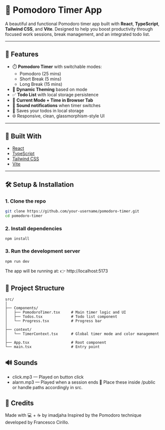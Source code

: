 # 🍅 Pomodoro Timer App

A beautiful and functional Pomodoro timer app built with **React**, **TypeScript**, **Tailwind CSS**, and **Vite**. Designed to help you boost productivity through focused work sessions, break management, and an integrated todo list.

---

## 🚀 Features

- ⏱️ **Pomodoro Timer** with switchable modes:
  - Pomodoro (25 mins)
  - Short Break (5 mins)
  - Long Break (15 mins)
- 🌈 **Dynamic Theming** based on mode
- ✅ **Todo List** with local storage persistence
- 🧠 **Current Mode + Time in Browser Tab**
- 🔔 **Sound notifications** when timer switches
- 💾 Saves your todos in local storage
- 🌐 Responsive, clean, glassmorphism-style UI

---


## 🧱 Built With

- [React](https://reactjs.org/)
- [TypeScript](https://www.typescriptlang.org/)
- [Tailwind CSS](https://tailwindcss.com/)
- [Vite](https://vitejs.dev/)

---

## 🛠️ Setup & Installation

### 1. Clone the repo

```bash
git clone https://github.com/your-username/pomodoro-timer.git
cd pomodoro-timer
```
### 2. Install dependencies

```
npm install
```

### 3. Run the development server
```
npm run dev
```
The app will be running at:
👉 http://localhost:5173

## 🧩 Project Structure
```
src/
│
├── Components/
│   ├── PomodoroTimer.tsx     # Main timer logic and UI
│   ├── Todos.tsx             # Todo list component
│   └── Progress.tsx          # Progress bar
│
├── context/
│   └── TimerContext.tsx      # Global timer mode and color management
│
├── App.tsx                   # Root component
└── main.tsx                  # Entry point
```

## 🔊 Sounds
<ul>
<li>click.mp3 — Played on button click</li>

<li>alarm.mp3 — Played when a session ends
📝 Place these inside /public or handle paths accordingly in src. </li>
</ul>

## 🙌 Credits
Made with 💻 + ☕ by imadjaha
Inspired by the Pomodoro technique developed by Francesco Cirillo.